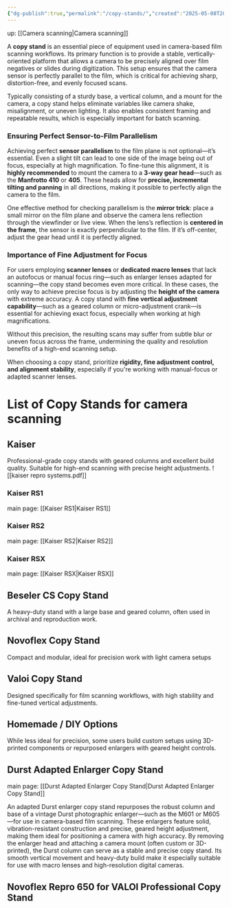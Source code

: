 ```yaml
---
{"dg-publish":true,"permalink":"/copy-stands/","created":"2025-05-08T20:30:17.120+02:00"}
---
```


up: [[Camera scanning\|Camera scanning]]

A **copy stand** is an essential piece of equipment used in camera-based film scanning workflows. Its primary function is to provide a stable, vertically-oriented platform that allows a camera to be precisely aligned over film negatives or slides during digitization. This setup ensures that the camera sensor is perfectly parallel to the film, which is critical for achieving sharp, distortion-free, and evenly focused scans.

Typically consisting of a sturdy base, a vertical column, and a mount for the camera, a copy stand helps eliminate variables like camera shake, misalignment, or uneven lighting. It also enables consistent framing and repeatable results, which is especially important for batch scanning.

### Ensuring Perfect Sensor-to-Film Parallelism

Achieving perfect **sensor parallelism** to the film plane is not optional—it’s essential. Even a slight tilt can lead to one side of the image being out of focus, especially at high magnification. To fine-tune this alignment, it is **highly recommended** to mount the camera to a **3-way gear head**—such as the **Manfrotto 410** or **405**. These heads allow for **precise, incremental tilting and panning** in all directions, making it possible to perfectly align the camera to the film.

One effective method for checking parallelism is the **mirror trick**: place a small mirror on the film plane and observe the camera lens reflection through the viewfinder or live view. When the lens’s reflection is **centered in the frame**, the sensor is exactly perpendicular to the film. If it’s off-center, adjust the gear head until it is perfectly aligned.

### Importance of Fine Adjustment for Focus

For users employing **scanner lenses** or **dedicated macro lenses** that lack an autofocus or manual focus ring—such as enlarger lenses adapted for scanning—the copy stand becomes even more critical. In these cases, the only way to achieve precise focus is by adjusting the **height of the camera** with extreme accuracy. A copy stand with **fine vertical adjustment capability**—such as a geared column or micro-adjustment crank—is essential for achieving exact focus, especially when working at high magnifications.

Without this precision, the resulting scans may suffer from subtle blur or uneven focus across the frame, undermining the quality and resolution benefits of a high-end scanning setup.

When choosing a copy stand, prioritize **rigidity, fine adjustment control, and alignment stability**, especially if you're working with manual-focus or adapted scanner lenses.

# List of Copy Stands for camera scanning

## Kaiser
Professional-grade copy stands with geared columns and excellent build quality. Suitable for high-end scanning with precise height adjustments.
![[kaiser repro systems.pdf]]


### Kaiser RS1
main page: [[Kaiser RS1\|Kaiser RS1]]


### Kaiser RS2
main page: [[Kaiser RS2\|Kaiser RS2]]

### Kaiser RSX
main page: [[Kaiser RSX\|Kaiser RSX]]




## Beseler CS Copy Stand
A heavy-duty stand with a large base and geared column, often used in archival and reproduction work.


## Novoflex Copy Stand
Compact and modular, ideal for precision work with light camera setups

## Valoi Copy Stand
Designed specifically for film scanning workflows, with high stability and fine-tuned vertical adjustments.

## Homemade / DIY Options
While less ideal for precision, some users build custom setups using 3D-printed components or repurposed enlargers with geared height controls.    

## Durst Adapted Enlarger Copy Stand
main page: [[Durst Adapted Enlarger Copy Stand\|Durst Adapted Enlarger Copy Stand]]

An adapted Durst enlarger copy stand repurposes the robust column and base of a vintage Durst photographic enlarger—such as the M601 or M605—for use in camera-based film scanning. These enlargers feature solid, vibration-resistant construction and precise, geared height adjustment, making them ideal for positioning a camera with high accuracy. By removing the enlarger head and attaching a camera mount (often custom or 3D-printed), the Durst column can serve as a stable and precise copy stand. Its smooth vertical movement and heavy-duty build make it especially suitable for use with macro lenses and high-resolution digital cameras.

## Novoflex Repro 650 for VALOI Professional Copy Stand